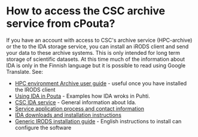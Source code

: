 # How to access the CSC archive service from cPouta?

If you have an account with access to CSC's archive service (HPC-archive) or the to the IDA storage service, you can install an iRODS client and send your data to these archive systems. This is only intended for long term storage of scientific datasets. At this time much of the information about IDA is only in the Finnish language but it is possible to read using Google Translate. See:

*   [HPC environment Archive user guide](https://research.csc.fi/csc-guide-archiving-data-to-the-archive-servers) - useful once you have installed the IRODS client
*   [Using IDA in Pouta](../../data/ida/using_ida.md) - Examples how IDA wroks in Puhti.
*   [CSC IDA service](https://www.tdata.fi/ida) - General information about Ida.
*   [Service application process and contact information](http://avointiede.fi/idan-kayttajaksi)
*   [IDA downloads and installation instructions](http://avointiede.fi/idan-kayttoohjeet)
*   [Generic IRODS installation guide](https://www.irods.org/index.php/Installation#Installing_Additional_Clients) - English instructions to install can configure the software
